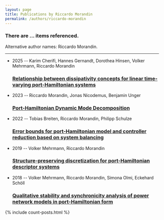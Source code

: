 ```yaml
---
layout: page
title: Publications by Riccardo Morandin
permalink: /authors/riccardo-morandin
---
```


<h3 id="number-posts">There are ... items referenced.</h3>
<p id='info-authors'>Alternative author names: Riccardo Morandin.</p>
<hr />
<ul class="post-list">
<li><span class='post-meta'>2025 -- Karim Cherifi, Hannes Gernandt, Dorothea Hinsen, Volker Mehrmann, Riccardo Morandin</span><h3><a class='post-link' href="{{ site.baseurl }}/relationship-between-dissipativity-concepts-for-linear-time-varying-port-hamiltonian-systems">Relationship between dissipativity concepts for linear time-varying port-Hamiltonian systems</a></h3></li>
<li><span class='post-meta'>2023 -- Riccardo Morandin, Jonas Nicodemus, Benjamin Unger</span><h3><a class='post-link' href="{{ site.baseurl }}/port-hamiltonian-dynamic-mode-decomposition">Port-Hamiltonian Dynamic Mode Decomposition</a></h3></li>
<li><span class='post-meta'>2022 -- Tobias Breiten, Riccardo Morandin, Philipp Schulze</span><h3><a class='post-link' href="{{ site.baseurl }}/error-bounds-for-port-hamiltonian-model-and-controller-reduction-based-on-system-balancing">Error bounds for port-Hamiltonian model and controller reduction based on system balancing</a></h3></li>
<li><span class='post-meta'>2019 -- Volker Mehrmann, Riccardo Morandin</span><h3><a class='post-link' href="{{ site.baseurl }}/structure-preserving-discretization-for-port-hamiltonian-descriptor-systems">Structure-preserving discretization for port-Hamiltonian descriptor systems</a></h3></li>
<li><span class='post-meta'>2018 -- Volker Mehrmann, Riccardo Morandin, Simona Olmi, Eckehard Schöll</span><h3><a class='post-link' href="{{ site.baseurl }}/qualitative-stability-and-synchronicity-analysis-of-power-network-models-in-port-hamiltonian-form">Qualitative stability and synchronicity analysis of power network models in port-Hamiltonian form</a></h3></li>

</ul>
{% include count-posts.html %}
